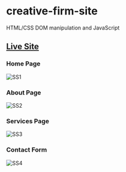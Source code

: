 # creative-firm-site
HTML/CSS DOM manipulation and JavaScript

## [Live Site](https://agency.greysonnn.dev/)

<h3>Home Page</h3>

![SS1](https://user-images.githubusercontent.com/25331809/154210173-23456bf1-17db-4007-883d-296e8216f57e.PNG)

<h3>About Page</h3>

![SS2](https://user-images.githubusercontent.com/25331809/154210648-c7dcde4d-2434-44fb-9952-0c13b58496b3.PNG)

<h3>Services Page</h3>

![SS3](https://user-images.githubusercontent.com/25331809/154210685-54ce208a-0b12-4c63-9df7-4929a0ceb4f6.PNG)


<h3>Contact Form</h3>

![SS4](https://user-images.githubusercontent.com/25331809/154210713-040dd24a-b06b-4f3b-b6fa-12e5dd07c1e9.PNG)

